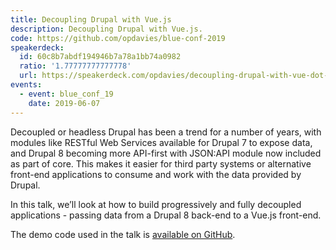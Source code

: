 ```yaml
---
title: Decoupling Drupal with Vue.js
description: Decoupling Drupal with Vue.js.
code: https://github.com/opdavies/blue-conf-2019
speakerdeck:
  id: 60c8b7abdf194946b7a78a1bb74a0982
  ratio: '1.77777777777778'
  url: https://speakerdeck.com/opdavies/decoupling-drupal-with-vue-dot-js
events:
  - event: blue_conf_19
    date: 2019-06-07
---
```


Decoupled or headless Drupal has been a trend for a number of years, with modules like RESTful Web Services available for Drupal 7 to expose data, and Drupal 8 becoming more API-first with JSON:API module now included as part of core. This makes it easier for third party systems or alternative front-end applications to consume and work with the data provided by Drupal.

In this talk, we’ll look at how to build progressively and fully decoupled applications - passing data from a Drupal 8 back-end to a Vue.js front-end.

The demo code used in the talk is [available on GitHub](https://github.com/opdavies/blue-conf-2019 'View the demo code for this talk on GitHub.').
